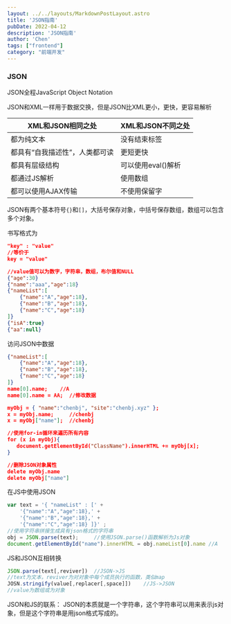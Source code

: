 ```yaml
---
layout: ../../layouts/MarkdownPostLayout.astro
title: 'JSON指南'
pubDate: 2022-04-12
description: 'JSON指南'
author: 'Chen'
tags: ["frontend"]
category: "前端开发"
---
```

### JSON

JSON全程JavaScript Object Notation

JSON和XML一样用于数据交换，但是JSON比XML更小，更快，更容易解析

| XML和JSON相同之处              | XML和JSON不同之处  |
| ------------------------------ | ------------------ |
| 都为纯文本                     | 没有结束标签       |
| 都具有“自我描述性”，人类都可读 | 更短更快           |
| 都具有层级结构                 | 可以使用eval()解析 |
| 都通过JS解析                   | 使用数组           |
| 都可以使用AJAX传输             | 不使用保留字       |

JSON有两个基本符号``{}``和``[]``，大括号保存对象，中括号保存数组，数组可以包含多个对象。

书写格式为

```json
"key" : "value"
//等价于
key = "value"
```

```json
//value值可以为数字，字符串，数组，布尔值和NULL
{"age":30}
{"name":"aaa","age":18}
{"nameList":[
    {"name":"A","age":18},
    {"name":"B","age":18},
    {"name":"C","age":18}
]}
{"isA":true}
{"aa":null}
```

访问JSON中数据

```json
{"nameList":[
    {"name":"A","age":18},
    {"name":"B","age":18},
    {"name":"C","age":18}
]}
name[0].name;	 //A
name[0].name = AA;	//修改数据

myObj = { "name":"chenbj", "site":"chenbj.xyz" };
x = myObj.name;		//chenbj
x = myObj["name"];	//chenbj

//使用for-in循环来遍历所有内容
for (x in myObj){
   document.getElementById("ClassName").innerHTML += myObj[x];
}

//删除JSON对象属性
delete myObj.name
delete myObj["name"]
```

在JS中使用JSON

```js
var text = '{ "nameList" : [' +
    '{"name":"A","age":18},' +
    '{"name":"B","age":18},' +
    '{"name":"C","age":18} ]}' ;
//使用字符串拼接生成具有json格式的字符串
obj = JSON.parse(text);		//使用JSON.parse()函数解析为Js对象
document.getElementById("name").innerHTML = obj.nameList[0].name //A
```

JS和JSON互相转换

```javascript
JSON.parse(text[,reviver])	//JSON->JS
//text为文本，reviver为对对象中每个成员执行的函数，类似map
JOSN.stringify(value[,replacer[,space]])	//JS->JSON
//value为数组或为对象
```

JSON和JS的联系：
JSON的本质就是一个字符串，这个字符串可以用来表示js对象，但是这个字符串是用json格式写成的。





